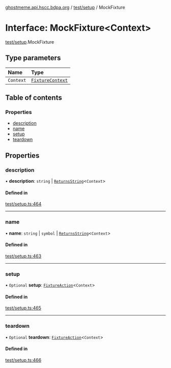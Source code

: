 [ghostmeme.api.hscc.bdpa.org][1] / [test/setup][2] / MockFixture

# Interface: MockFixture\<Context>

[test/setup][2].MockFixture

## Type parameters

| Name      | Type                  |
| :-------- | :-------------------- |
| `Context` | [`FixtureContext`][3] |

## Table of contents

### Properties

- [description][4]
- [name][5]
- [setup][6]
- [teardown][7]

## Properties

### description

• **description**: `string` | [`ReturnsString`][8]<`Context`>

#### Defined in

[test/setup.ts:464][9]

---

### name

• **name**: `string` | `symbol` | [`ReturnsString`][8]<`Context`>

#### Defined in

[test/setup.ts:463][10]

---

### setup

• `Optional` **setup**: [`FixtureAction`][11]<`Context`>

#### Defined in

[test/setup.ts:465][12]

---

### teardown

• `Optional` **teardown**: [`FixtureAction`][11]<`Context`>

#### Defined in

[test/setup.ts:466][13]

[1]: ../README.md
[2]: ../modules/test_setup.md
[3]: test_setup.FixtureContext.md
[4]: test_setup.MockFixture.md#description
[5]: test_setup.MockFixture.md#name
[6]: test_setup.MockFixture.md#setup
[7]: test_setup.MockFixture.md#teardown
[8]: ../modules/test_setup.md#returnsstring
[9]:
  https://github.com/nhscc/ghostmeme.api.hscc.bdpa.org/blob/314b1d1/test/setup.ts#L464
[10]:
  https://github.com/nhscc/ghostmeme.api.hscc.bdpa.org/blob/314b1d1/test/setup.ts#L463
[11]: ../modules/test_setup.md#fixtureaction
[12]:
  https://github.com/nhscc/ghostmeme.api.hscc.bdpa.org/blob/314b1d1/test/setup.ts#L465
[13]:
  https://github.com/nhscc/ghostmeme.api.hscc.bdpa.org/blob/314b1d1/test/setup.ts#L466
